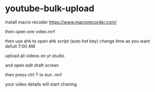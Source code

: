 # youtube-bulk-upload

install macro recoder 
https://www.macrorecorder.com/

then open one video.mrf

then use ahk to open ahk script (auto hot key)
change time as you want 
defult 7:00 AM

upload all videos on yt studio 

and open edit draft screen 

then press ctrl T to eun .mrf 

your video details will start chaning 
